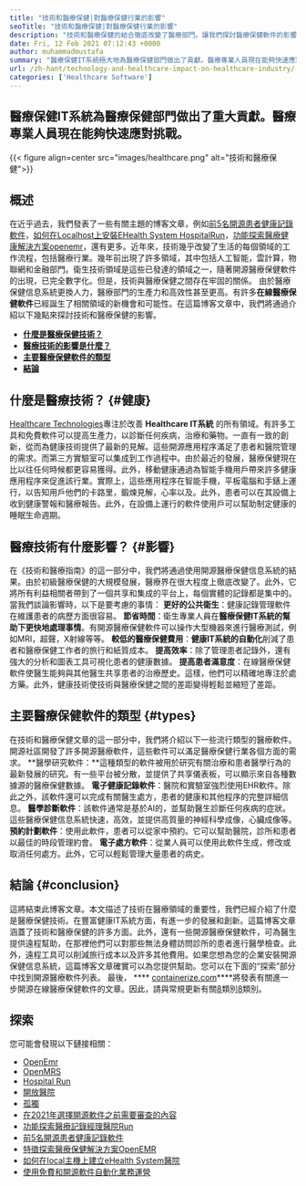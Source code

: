 ```yaml
---
title: "技術和醫療保健|對醫療保健行業的影響" 
seoTitle: "技術和醫療保健|對醫療保健行業的影響" 
description: "技術和醫療保健的結合徹底改變了醫療部門。讓我們探討醫療保健軟件的影響和類型。" 
date: Fri, 12 Feb 2021 07:12:43 +0000
author: muhammadmustafa
summary: "醫療保健IT系統極大地為醫療保健部門做出了貢獻。醫療專業人員現在能夠快速應對挑戰。" 
url: /zh-hant/technology-and-healthcare-impact-on-healthcare-industry/
categories: ['Healthcare Software']
---
```


## 醫療保健IT系統為醫療保健部門做出了重大貢獻。醫療專業人員現在能夠快速應對挑戰。

{{< figure align=center src="images/healthcare.png" alt="技術和醫療保健">}}


## 概述
在近乎過去，我們發表了一些有關主題的博客文章，例如[前5名開源患者健康記錄軟件][1]，[如何在Localhost上安裝EHealth System HospitalRun][2]，[功能探索醫療健康解決方案openemr][3]，還有更多。近年來，技術幾乎改變了生活的每個領域的工作流程，包括醫療行業。幾年前出現了許多領域，其中包括人工智能，雲計算，物聯網和金融部門。衛生技術領域是這些已發達的領域之一，隨著開源醫療保健軟件的出現，已完全數字化。但是，技術與醫療保健之間存在牢固的關係。
由於醫療保健信息系統更換人力，醫療部門的生產力和高效性甚至更高。有許多**在線醫療保健軟件**已經誕生了相關領域的新機會和可能性。在這篇博客文章中，我們將通過介紹以下幾點來探討技術和醫療保健的影響。
  * **[什麼是醫療保健技術？][4]**
  * **[醫療技術的影響是什麼？][5]**
  * **[主要醫療保健軟件的類型][6]**
  * **[結論][7]**

## 什麼是醫療技術？   {#健康}
[Healthcare Technologies][8]專注於改善 **Healthcare IT系統** 的所有領域。有許多工具和免費軟件可以提高生產力，以診斷任何疾病，治療和藥物。一直有一致的創新，從而為健康技術提供了最新的見解。這些開源應用程序滿足了患者和醫院管理的需求。而第三方實驗室可以集成到工作過程中。由於最近的發展，醫療保健現在比以往任何時候都更容易獲得。此外，移動健康通過為智能手機用戶帶來許多健康應用程序來促進該行業。實際上，這些應用程序在智能手機，平板電腦和手錶上運行，以告知用戶他們的卡路里，鍛煉見解，心率以及。此外，患者可以在其設備上收到健康警報和醫療報告。此外，在設備上運行的軟件使用戶可以幫助制定健康的睡眠生命週期。

## 醫療技術有什麼影響？   {#影響}
在《技術和醫療指南》的這一部分中，我們將通過使用開源醫療保健信息系統的結果。由於初級醫療保健的大規模發展，醫療界在很大程度上徹底改變了。此外，它將所有利益相關者帶到了一個共享和集成的平台上，每個實體的記錄都是集中的。當我們談論影響時，以下是要考慮的事情：
**更好的公共衛生**：健康記錄管理​​軟件在維護患者的病歷方面很容易。
**節省時間**：衛生專業人員在**醫療保健IT系統的幫助下更快地處理事情**。有開源醫療保健軟件可以操作大型機器來進行醫療測試，例如MRI，超聲，X射線等等。
**較低的醫療保健費用**：**健康IT系統的自動化**削減了患者和醫療保健工作者的旅行和紙質成本。
**提高效率**：除了管理患者記錄外，還有強大的分析和圖表工具可視化患者的健康數據。
**提高患者滿意度**：在線醫療保健軟件使醫生能夠與其他醫生共享患者的治療歷史。這樣，他們可以精確地專注於處方藥。此外，健康技術使技術與醫療保健之間的差距變得輕鬆並縮短了差距。

## 主要醫療保健軟件的類型 {#types}
在技​​術和醫療保健文章的這一部分中，我們將介紹以下一些流行類型的醫療軟件。開源社區開發了許多開源醫療軟件，這些軟件可以滿足醫療保健行業各個方面的需求。
**醫學研究軟件：**這種類型的軟件被用於研究有關治療和患者醫學行為的最新發展的研究。有一些平台被分散，並提供了共享儀表板，可以顯示來自各種數據源的醫療保健數據。
**電子健康記錄軟件**：醫院和實驗室強烈使用EHR軟件。除此之外，該軟件還可以完成有關醫生處方，患者的健康和其他程序的完整詳細信息。
**醫學診斷軟件**：該軟件通常是基於AI的，並幫助醫生診斷任何疾病的症狀。這些醫療保健信息系統快速，高效，並提供高質量的神經科學成像，心臟成像等。
**預約計劃軟件**：使用此軟件，患者可以從家中預約。它可以幫助醫院，診所和患者以最佳的時段管理約會。
**電子處方軟件**：從業人員可以使用此軟件生成，修改或取消任何處方。此外，它可以輕鬆管理大量患者的病史。

## 結論 {#conclusion}
這將結束此博客文章。本文描述了技術在醫療領域的重要性，我們已經介紹了什麼是醫療保健技術。在豐富健康IT系統方面，有進一步的發展和創新。這篇博客文章涵蓋了技術和醫療保健的許多方面。此外，還有一些開源醫療保健軟件，可為醫生提供遠程幫助，在那裡他們可以對那些無法身體訪問診所的患者進行醫學檢查。此外，遠程工具可以削減旅行成本以及許多其他費用。如果您想為您的企業安裝開源保健信息系統，這篇博客文章確實可以為您提供幫助。您可以在下面的“探索”部分中找到開源醫療軟件列表。
最後， **** [containerize.com][9]****將發表有關進一步開源在線醫療保健軟件的文章。因此，請與常規更新有關[8]類別[8]類別。

## 探索
您可能會發現以下鏈接相關：
  * [OpenEmr][10]
  * [OpenMRS][11]
  * [Hospital Run][12]
  * [開放醫院][13]
  * [孤獨][14]
  * [在2021年選擇開源軟件之前需要審查的內容][15]
  * [功能探索醫療記錄經理醫院Run][16]
  * [前5名開源患者健康記錄軟件][1]
  * [特徵探索醫療保健解決方案OpenEMR][3]
  * [如何在local主機上建立eHealth System醫院][17]
  * [使用免費和開源軟件自動化業務運營][18]

  
[1]: https://blog.containerize.com/2021/03/05/top-5-open-source-patient-record-management-software/
[2]: https://blog.containerize.com/healthcare-software/how-to-install-hospitalrun-hospital-management-system/
[3]: https://blog.containerize.com/healthcare-software/open-source-medical-software-openemr-features/
[4]: #health
[5]: #impact
[6]: #types
[7]: #Conclusion
[8]: https://products.containerize.com/health-care-technologies
[9]: https://www.containerize.com/
[10]: https://products.containerize.com/health-care-technologies/openemr
[11]: https://products.containerize.com/health-care-technologies/openmrs
[12]: https://products.containerize.com/healthcare-technologies/hospitalrun
[13]: https://products.containerize.com/healthcare-technologies/open-hospital
[14]: https://products.containerize.com/healthcare-technologies/solismed
[15]: https://blog.containerize.com/cmdb-software/things-to-review-before-opting-open-source-software-in-2021/
[16]: https://blog.containerize.com/healthcare-software/features-exploration-of-medical-record-manager-hospitalrun/
[17]: https://blog.containerize.com/healthcare-software/how-to-install-hospitalrun-hospital-management-system/
[18]: https://blog.containerize.com/blogging/automate-business-operations-using-open-source-software/
